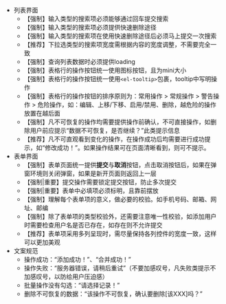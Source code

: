 - 列表界面
  - 【强制】输入类型的搜索项必须能够通过回车提交搜索
  - 【强制】输入类型的搜索项必须提供快速删除途径
  - 【强制】输入类型的搜索项在使用快速删除途径后必须马上提交一次搜索
  - 【推荐】下拉选类型的搜索项宽度需根据内容的宽度调整，不需要完全一致
  - 【强制】查询列表数据时必须提供loading
  - 【强制】表格行的操作按钮统一使用图标按钮，且为mini大小
  - 【强制】表格行的操作按钮统一使用`<el-tooltip>`包裹，tooltip中写明操作
  - 【强制】表格行的操作按钮的排序原则为：常用操作 > 常规操作 > 警告操作 > 危险操作，如：编辑、上移/下移、启用/禁用、删除，越危险的操作放置在越后面
  - 【强制】凡不可恢复的操作均需要提供操作前确认，不可直接操作，如删除用户前应提示“数据不可恢复，是否继续？”此类提示信息
  - 【推荐】凡不可直观看到变化的操作，在操作成功后均需要进行成功提示，如“修改成功！”。如果操作结果可在页面清晰看到，则可不提示。
- 表单界面
  - 【强制】表单页面统一提供**提交**与**取消**按钮，点击取消按钮后，如果在弹窗环境则关闭弹窗，如果是新开页面则返回上一层
  - 【强制|重要】提交操作需要锁定提交按钮，防止多次提交
  - 【强制|重要】表单中必填项必须标明，且靠前摆放
  - 【强制】理解每个表单项的意义，做必要的校验。如手机号码、邮箱、网址、邮编
  - 【强制】除了表单项的类型校验外，还需要注意唯一性校验，如添加用户时需要检查用户名是否已存在，如存在则不允许提交
  - 【推荐】表单项采用多列呈现时，需尽量保持各列控件的宽度一致，这样可以更加美观
- 文案规范
   - 操作成功：“添加成功！”、“合并成功！”
   - 操作失败：“服务器错误，请稍后重试”（不要加感叹号，凡失败类提示不加感叹号，以防给用户压迫感）
   - 批量操作没有勾选：“请选择记录！”
   - 删除不可恢复的数据：“该操作不可恢复，确认要删除[该XXX]吗？”
